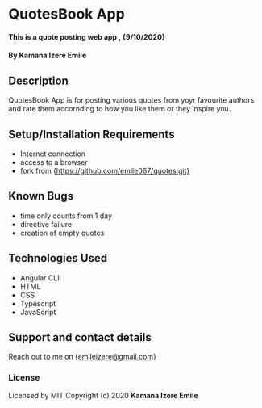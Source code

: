 # QuotesBook App  
#### This is a quote posting web app , {9/10/2020}
#### By **Kamana Izere Emile**
## Description
QuotesBook App is for posting various quotes from yoyr favourite authors and rate them accornding to how you like them or they inspire you.
## Setup/Installation Requirements
* Internet connection
* access to a browser
* fork from {https://github.com/emile067/quotes.git}
## Known Bugs
* time only counts from 1 day
* directive failure
* creation of empty quotes
## Technologies Used
* Angular CLI
* HTML
* CSS
* Typescript
* JavaScript
## Support and contact details
Reach out to me on {emileizere@gmail.com}
### License
Licensed by MIT
Copyright (c) 2020 **Kamana Izere Emile**